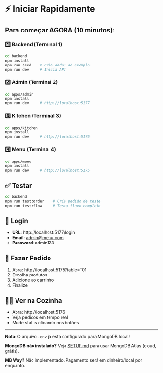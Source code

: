 # ⚡ Iniciar Rapidamente

## Para começar AGORA (10 minutos):

### 1️⃣ Backend (Terminal 1)
```bash
cd backend
npm install
npm run seed    # Cria dados de exemplo
npm run dev     # Inicia API
```

### 2️⃣ Admin (Terminal 2)
```bash
cd apps/admin
npm install
npm run dev     # http://localhost:5177
```

### 3️⃣ Kitchen (Terminal 3)
```bash
cd apps/kitchen
npm install
npm run dev     # http://localhost:5176
```

### 4️⃣ Menu (Terminal 4)
```bash
cd apps/menu
npm install
npm run dev     # http://localhost:5175
```

## ✅ Testar

```bash
cd backend
npm run test:order    # Cria pedido de teste
npm run test:flow     # Testa fluxo completo
```

## 🔑 Login

- **URL**: http://localhost:5177/login
- **Email**: admin@menu.com
- **Password**: admin123

## 🍔 Fazer Pedido

1. Abra: http://localhost:5175?table=T01
2. Escolha produtos
3. Adicione ao carrinho
4. Finalize

## 👨‍🍳 Ver na Cozinha

- Abra: http://localhost:5176
- Veja pedidos em tempo real
- Mude status clicando nos botões

---

**Nota**: O arquivo `.env` já está configurado para MongoDB local!

**MongoDB não instalado?** Veja [SETUP.md](SETUP.md) para usar MongoDB Atlas (cloud, grátis).

**MB Way?** Não implementado. Pagamento será em dinheiro/local por enquanto.

